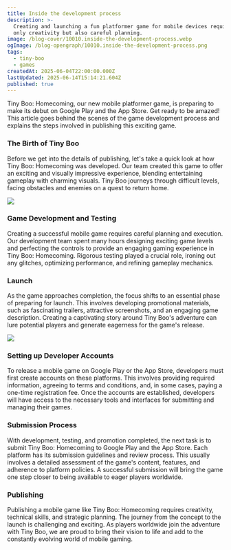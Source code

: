 ```yaml
---
title: Inside the development process
description: >-
  Creating and launching a fun platformer game for mobile devices requires not
  only creativity but also careful planning.
image: /blog-cover/10010.inside-the-development-process.webp
ogImage: /blog-opengraph/10010.inside-the-development-process.png
tags:
  - tiny-boo
  - games
createdAt: 2025-06-04T22:00:00.000Z
lastUpdated: 2025-06-14T15:14:21.604Z
published: true
---
```


Tiny Boo: Homecoming, our new mobile platformer game, is preparing to make its debut on Google Play and the App Store. Get ready to be amazed! This article goes behind the scenes of the game development process and explains the steps involved in publishing this exciting game.

### The Birth of Tiny Boo

Before we get into the details of publishing, let's take a quick look at how Tiny Boo: Homecoming was developed. Our team created this game to offer an exciting and visually impressive experience, blending entertaining gameplay with charming visuals. Tiny Boo journeys through difficult levels, facing obstacles and enemies on a quest to return home.

<Image src="/blog-content/10010-inside-the-development-process/inside-the-development-process-1.webp" class="mx-auto"></Image>

### Game Development and Testing

Creating a successful mobile game requires careful planning and execution. Our development team spent many hours designing exciting game levels and perfecting the controls to provide an engaging gaming experience in Tiny Boo: Homecoming. Rigorous testing played a crucial role, ironing out any glitches, optimizing performance, and refining gameplay mechanics.

### Launch

As the game approaches completion, the focus shifts to an essential phase of preparing for launch. This involves developing promotional materials, such as fascinating trailers, attractive screenshots, and an engaging game description. Creating a captivating story around Tiny Boo's adventure can lure potential players and generate eagerness for the game's release.

<Image src="/blog-content/10010-inside-the-development-process/inside-the-development-process-2.webp" class="mx-auto"></Image>

### Setting up Developer Accounts

To release a mobile game on Google Play or the App Store, developers must first create accounts on these platforms. This involves providing required information, agreeing to terms and conditions, and, in some cases, paying a one-time registration fee. Once the accounts are established, developers will have access to the necessary tools and interfaces for submitting and managing their games.

### Submission Process

With development, testing, and promotion completed, the next task is to submit Tiny Boo: Homecoming to Google Play and the App Store. Each platform has its submission guidelines and review process. This usually involves a detailed assessment of the game's content, features, and adherence to platform policies. A successful submission will bring the game one step closer to being available to eager players worldwide.

### Publishing

Publishing a mobile game like Tiny Boo: Homecoming requires creativity, technical skills, and strategic planning. The journey from the concept to the launch is challenging and exciting. As players worldwide join the adventure with Tiny Boo, we are proud to bring their vision to life and add to the constantly evolving world of mobile gaming.
